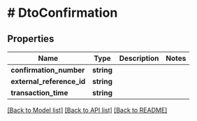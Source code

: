 # # DtoConfirmation

## Properties

Name | Type | Description | Notes
------------ | ------------- | ------------- | -------------
**confirmation_number** | **string** |  |
**external_reference_id** | **string** |  |
**transaction_time** | **string** |  |

[[Back to Model list]](../../README.md#models) [[Back to API list]](../../README.md#endpoints) [[Back to README]](../../README.md)
